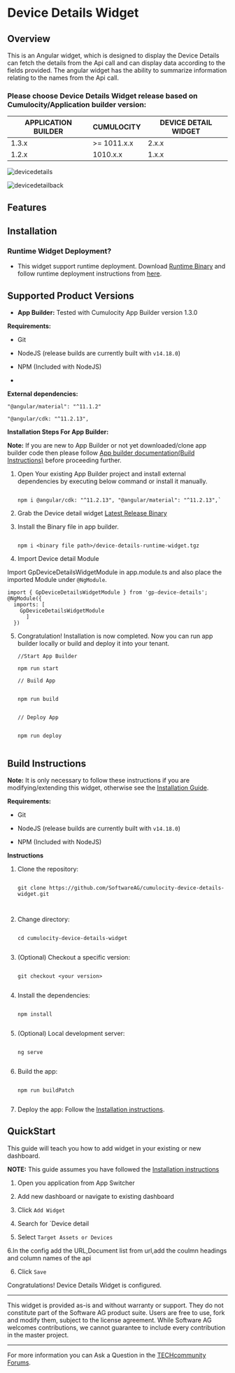 
# **Device Details Widget**

## Overview

This is an Angular widget, which is designed to display the Device Details can fetch the details from the Api call  and can display data according to the fields provided.
The angular widget has the ability to summarize  information relating to the names from the Api call.

### Please choose Device Details Widget release based on Cumulocity/Application builder version:

|APPLICATION BUILDER | CUMULOCITY | DEVICE DETAIL WIDGET |
|--------------------|------------|-----------------------|
| 1.3.x              | >= 1011.x.x| 2.x.x                 |
| 1.2.x              | 1010.x.x   | 1.x.x                 |  

![devicedetails](https://user-images.githubusercontent.com/89508319/158115263-33631dd6-93b6-43be-801b-f9e504a28324.JPG)



![devicedetailback](https://user-images.githubusercontent.com/89508319/158115309-508ce9cf-d2e8-4476-992f-aaa2c0f5b508.JPG)


## Features

## Installation

### Runtime Widget Deployment?

 - This widget support runtime deployment. Download  [Runtime Binary](https://github.com/SoftwareAG/cumulocity-device-details-widget/releases/download/2.0.0/device-details-runtime-widget-2.0.0.zip)  and follow runtime deployment instructions from  [here](https://github.com/SoftwareAG/cumulocity-runtime-widget-loader).

## Supported Product Versions

-  **App Builder:**  Tested with Cumulocity App Builder version 1.3.0

**Requirements:**
-   Git
    
-   NodeJS (release builds are currently built with  `v14.18.0`)
    
-   NPM (Included with NodeJS)
- 
**External dependencies:**

```
"@angular/material": "^11.1.2"

"@angular/cdk: "^11.2.13",

```

**Installation Steps For App Builder:**

**Note:**  If you are new to App Builder or not yet downloaded/clone app builder code then please follow  [App builder documentation(Build Instructions)](https://github.com/SoftwareAG/cumulocity-app-builder)  before proceeding further.

1.  Open Your existing App Builder project and install external dependencies by executing below command or install it manually.
    
    ```
    
    npm i @angular/cdk: "^11.2.13", "@angular/material": "^11.2.13",`
    
    ```
    
2. Grab the Device  detail widget [Latest Release Binary](https://github.com/SoftwareAG/cumulocity-device-detail-widget/releases/download/2.0.0/device-details-runtime-widget-2.0.0.tgz)
3. Install the Binary file in app builder.
    
    ```
    
    npm i <binary file path>/device-details-runtime-widget.tgz
    
    ```
    
4.  Import Device detail Module

Import GpDeviceDetailsWidgetModule in app.module.ts and also place the imported Module under  `@NgModule`.

```
import { GpDeviceDetailsWidgetModule } from 'gp-device-details';
@NgModule({
  imports: [
    GpDeviceDetailsWidgetModule
      ]
  })
```

5.  Congratulation! Installation is now completed. Now you can run app builder locally or build and deploy it into your tenant.
    
    ```
    //Start App Builder
    
    npm run start
    
    // Build App
    
    
    npm run build
    
    
    // Deploy App
    
    
    npm run deploy


  ## Build Instructions

**Note:**  It is only necessary to follow these instructions if you are modifying/extending this widget, otherwise see the  [Installation Guide](https://github.com/SoftwareAG/cumulocity-device-details-widget#Installation).

**Requirements:**

-   Git
    
-   NodeJS (release builds are currently built with  `v14.18.0`)
    
-   NPM (Included with NodeJS)
    

**Instructions**

1.  Clone the repository:
    
    ```
    
    git clone https://github.com/SoftwareAG/cumulocity-device-details-widget.git

    
    
    ```
    
2.  Change directory:
    
    ```
    
    cd cumulocity-device-details-widget
    
    
    ```
    
3.  (Optional) Checkout a specific version:
    
    ```
    
    git checkout <your version>
    
    
    ```
    
4.  Install the dependencies:
    
    ```
    
    npm install
    
    
    ```
    
5.  (Optional) Local development server:
    
    ```
    
    ng serve
    
    
    ```
    
6.  Build the app:
    
    ```
    
    npm run buildPatch
    
    
    ```
    
7.  Deploy the app: Follow the  [Installation instructions](https://github.com/SoftwareAG/cumulocity-device-details-widget#Installation).


## QuickStart

This guide will teach you how to add widget in your existing or new dashboard.

**NOTE:**  This guide assumes you have followed the  [Installation instructions](https://github.com/SoftwareAG/cumulocity-device-details-widget#Installation)

1.  Open you application from App Switcher
    
2.  Add new dashboard or navigate to existing dashboard
    
3.  Click  `Add Widget`
    
4.  Search for  `Device detail 
    
5.  Select  `Target Assets or Devices`

6.In the config add the URL,Document list from url,add the coulmn headings and column names of the api
    
6.  Click  `Save`
    

Congratulations! Device Details Widget is configured.

----------
This widget is provided as-is and without warranty or support. They do not constitute part of the Software AG product suite. Users are free to use, fork and modify them, subject to the license agreement. While Software AG welcomes contributions, we cannot guarantee to include every contribution in the master project.
_____________________

For more information you can Ask a Question in the  [TECHcommunity Forums](https://tech.forums.softwareag.com/tag/Cumulocity-IoT).




